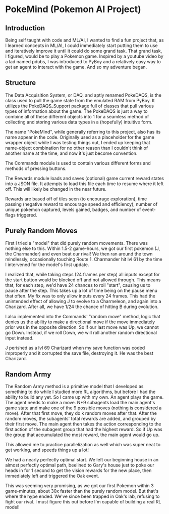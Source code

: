 # PokeMind (Pokemon AI Project)
## Introduction
Being self taught with code and ML/AI, I wanted to find a fun project that, as I learned concepts in ML/AI, I could immediately start putting them to use and iteratively improve it until it could do some grand task. That grand task, I figured, would be to play a Pokemon game. Inspired by a youtube video by a lad named pdubs, I was introduced to PyBoy and a relatively easy way to get an agent to interact with the game. And so my adventure began.

## Structure
The Data Acquisition System, or DAQ, and aptly renamed PokeDAQS, is the class used to pull the game state from the emulated RAM from PyBoy. It utilizes the PokeDAQS_Support package full of classes that pull various types of information about the game. The PokeDAQS is just a way to combine all of these different objects into 1 for a seamless method of collecting and storing various data types in a (hopefully) intuitive form.

The name "PokeMind", while generally referring to this project, also has its name appear in the code. Originally used as a placeholder for the game wrapper object while I was testing things out, I ended up keeping that name-object combination for no other reason than I couldn't think of another name at the time, and now it's just become convention.

The Commands module is used to contain various different forms and methods of pressing buttons.

The Rewards module loads and saves (optional) game current reward states into a JSON file. It attempts to load this file each time to resume where it left off. This will likely be changed in the near future.

Rewards are based off of tiles seen (to encourage exploration), time passing (negative reward to encourage speed and efficiency), number of unique pokemon captured, levels gained, badges, and number of event-flags triggered.

## Purely Random Moves
First I tried a "model" that did purely random movements. There was nothing else to this. Within 1.5-2 game-hours, we got our first pokemon (J, the Charmander) and even beat our rival! We then ran around the town mindlessly, occasionally touching Route 1. Charmander hit lvl 61 by the time I intervened for the model's first update.

I realized that, while taking steps (24 frames per step) all inputs except for the start button would be blocked off and not allowed through. This means that, for each step, we'd have 24 chances to roll "start", causing us to pause after the step. This takes up a lot of time being on the pause menu that often. My fix was to only allow inputs every 24 frames. This had the unintended effect of allowing J to evolve to a Charmeleon, and again into a Charizard. After all, we have 1/24 the chance of hitting B during evolution.

I also implemented into the Commands' "random move" method, logic that denies us the ability to make a directional move if the move immediately prior was in the opposite direction. So if our last move was Up, we cannot go Down. Instead, if we roll Down, we will roll another random directional input instead.

J perished as a lvl 69 Charizard when my save function was coded improperly and it corrupted the save file, destroying it. He was the best Charizard.

## Random Army
The Random Army method is a primitive model that I developed as something to do while I studied more RL algorithms, but before I had the ability to build any yet. So I came up with my own. An agent plays the game. The agent needs to make a move. N*9 subagents load the main agent's game state and make one of the 9 possible moves (nothing is considered a move). After that first move, they do k random moves after that. After the random moves, the subagents' total rewards are added, and grouped by their first move. The main agent then takes the action corresponding to the first action of the subagent group that had the highest reward. So if Up was the group that accumulated the most reward, the main agent would go up.

This allowed me to practice parallelization as well which was super neat to get working, and speeds things up a lot!

We had a nearly perfectly optimal start. We left our beginning house in an almost perfectly optimal path, beelined to Gary's house just to poke our heads in for 1 second to get the vision rewards for the new place, then immediately left and triggered the Oak event.

This was seeming very promising, as we got our first Pokemon within 3 game-minutes, about 30x faster than the purely random model. But that's where the hype ended. We've since been trapped in Oak's lab, refusing to fight our rival. I must figure this out before I'm capable of building a real RL model!